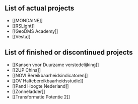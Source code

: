 ## List of actual projects

-   [[MONDAINE]]
-   [[RSLight]]
-   [[GeoDMS Academy]]
-   [[Vesta]]

## List of finished or discontinued projects

-   [[Kansen voor Duurzame verstedelijking]]
-   [[2UP China]]
-   [[NOVI Bereikbaarheidsindicatoren]]
-   [[OV Haltebereikbaarheidsstudie]]
-   [[Pand Hoogte Nederland]]
-   [[Zonneladder]]
-   [[Transformatie Potentie 2]]
